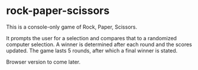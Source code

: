 # rock-paper-scissors

This is a console-only game of Rock, Paper, Scissors.

It prompts the user for a selection and compares that to a randomized computer selection. A winner is determined after each round and the scores updated. The game lasts 5 rounds, after which a final winner is stated.

Browser version to come later.